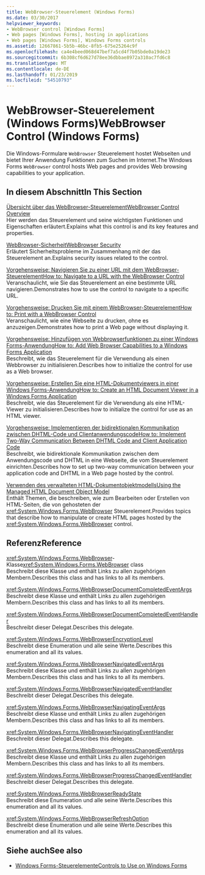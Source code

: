 ```yaml
---
title: WebBrowser-Steuerelement (Windows Forms)
ms.date: 03/30/2017
helpviewer_keywords:
- WebBrowser control [Windows Forms]
- Web pages [Windows Forms], hosting in applications
- Web pages [Windows Forms], Windows Forms controls
ms.assetid: 12667861-5b5b-46bc-8fb5-675e25264c9f
ms.openlocfilehash: ca4e4beed068d47bef7a5cd4f7b05bde0a19de23
ms.sourcegitcommit: 6b308cf6d627d78ee36dbbae8972a310ac7fd6c8
ms.translationtype: MT
ms.contentlocale: de-DE
ms.lasthandoff: 01/23/2019
ms.locfileid: "54510793"
---
```

# <a name="webbrowser-control-windows-forms"></a><span data-ttu-id="64b33-102">WebBrowser-Steuerelement (Windows Forms)</span><span class="sxs-lookup"><span data-stu-id="64b33-102">WebBrowser Control (Windows Forms)</span></span>
<span data-ttu-id="64b33-103">Die Windows-Formulare `WebBrowser` Steuerelement hostet Webseiten und bietet Ihrer Anwendung Funktionen zum Suchen im Internet.</span><span class="sxs-lookup"><span data-stu-id="64b33-103">The Windows Forms `WebBrowser` control hosts Web pages and provides Web browsing capabilities to your application.</span></span>  
  
## <a name="in-this-section"></a><span data-ttu-id="64b33-104">In diesem Abschnitt</span><span class="sxs-lookup"><span data-stu-id="64b33-104">In This Section</span></span>  
 [<span data-ttu-id="64b33-105">Übersicht über das WebBrowser-Steuerelement</span><span class="sxs-lookup"><span data-stu-id="64b33-105">WebBrowser Control Overview</span></span>](../../../../docs/framework/winforms/controls/webbrowser-control-overview.md)  
 <span data-ttu-id="64b33-106">Hier werden das Steuerelement und seine wichtigsten Funktionen und Eigenschaften erläutert.</span><span class="sxs-lookup"><span data-stu-id="64b33-106">Explains what this control is and its key features and properties.</span></span>  
  
 [<span data-ttu-id="64b33-107">WebBrowser-Sicherheit</span><span class="sxs-lookup"><span data-stu-id="64b33-107">WebBrowser Security</span></span>](../../../../docs/framework/winforms/controls/webbrowser-security.md)  
 <span data-ttu-id="64b33-108">Erläutert Sicherheitsprobleme im Zusammenhang mit der das Steuerelement an.</span><span class="sxs-lookup"><span data-stu-id="64b33-108">Explains security issues related to the control.</span></span>  
  
 [<span data-ttu-id="64b33-109">Vorgehensweise: Navigieren Sie zu einer URL mit dem WebBrowser-Steuerelement</span><span class="sxs-lookup"><span data-stu-id="64b33-109">How to: Navigate to a URL with the WebBrowser Control</span></span>](../../../../docs/framework/winforms/controls/how-to-navigate-to-a-url-with-the-webbrowser-control.md)  
 <span data-ttu-id="64b33-110">Veranschaulicht, wie Sie das Steuerelement an eine bestimmte URL navigieren.</span><span class="sxs-lookup"><span data-stu-id="64b33-110">Demonstrates how to use the control to navigate to a specific URL.</span></span>  
  
 [<span data-ttu-id="64b33-111">Vorgehensweise: Drucken Sie mit einem WebBrowser-Steuerelement</span><span class="sxs-lookup"><span data-stu-id="64b33-111">How to: Print with a WebBrowser Control</span></span>](../../../../docs/framework/winforms/controls/how-to-print-with-a-webbrowser-control.md)  
 <span data-ttu-id="64b33-112">Veranschaulicht, wie eine Webseite zu drucken, ohne es anzuzeigen.</span><span class="sxs-lookup"><span data-stu-id="64b33-112">Demonstrates how to print a Web page without displaying it.</span></span>  
  
 [<span data-ttu-id="64b33-113">Vorgehensweise: Hinzufügen von Webbrowserfunktionen zu einer Windows Forms-Anwendung</span><span class="sxs-lookup"><span data-stu-id="64b33-113">How to: Add Web Browser Capabilities to a Windows Forms Application</span></span>](../../../../docs/framework/winforms/controls/how-to-add-web-browser-capabilities-to-a-windows-forms-application.md)  
 <span data-ttu-id="64b33-114">Beschreibt, wie das Steuerelement für die Verwendung als einen Webbrowser zu initialisieren.</span><span class="sxs-lookup"><span data-stu-id="64b33-114">Describes how to initialize the control for use as a Web browser.</span></span>  
  
 [<span data-ttu-id="64b33-115">Vorgehensweise: Erstellen Sie eine HTML-Dokumentviewers in einer Windows Forms-Anwendung</span><span class="sxs-lookup"><span data-stu-id="64b33-115">How to: Create an HTML Document Viewer in a Windows Forms Application</span></span>](../../../../docs/framework/winforms/controls/how-to-create-an-html-document-viewer-in-a-windows-forms-application.md)  
 <span data-ttu-id="64b33-116">Beschreibt, wie das Steuerelement für die Verwendung als eine HTML-Viewer zu initialisieren.</span><span class="sxs-lookup"><span data-stu-id="64b33-116">Describes how to initialize the control for use as an HTML viewer.</span></span>  
  
 [<span data-ttu-id="64b33-117">Vorgehensweise: Implementieren der bidirektionalen Kommunikation zwischen DHTML-Code und Clientanwendungscode</span><span class="sxs-lookup"><span data-stu-id="64b33-117">How to: Implement Two-Way Communication Between DHTML Code and Client Application Code</span></span>](../../../../docs/framework/winforms/controls/implement-two-way-com-between-dhtml-and-client.md)  
 <span data-ttu-id="64b33-118">Beschreibt, wie bidirektionale Kommunikation zwischen dem Anwendungscode und DHTML in eine Webseite, die vom Steuerelement einrichten.</span><span class="sxs-lookup"><span data-stu-id="64b33-118">Describes how to set up two-way communication between your application code and DHTML in a Web page hosted by the control.</span></span>  
  
 [<span data-ttu-id="64b33-119">Verwenden des verwalteten HTML-Dokumentobjektmodells</span><span class="sxs-lookup"><span data-stu-id="64b33-119">Using the Managed HTML Document Object Model</span></span>](../../../../docs/framework/winforms/controls/using-the-managed-html-document-object-model.md)  
 <span data-ttu-id="64b33-120">Enthält Themen, die beschreiben, wie zum Bearbeiten oder Erstellen von HTML-Seiten, die von gehosteten der <xref:System.Windows.Forms.WebBrowser> Steuerelement.</span><span class="sxs-lookup"><span data-stu-id="64b33-120">Provides topics that describe how to manipulate or create HTML pages hosted by the <xref:System.Windows.Forms.WebBrowser> control.</span></span>  
  
## <a name="reference"></a><span data-ttu-id="64b33-121">Referenz</span><span class="sxs-lookup"><span data-stu-id="64b33-121">Reference</span></span>  
 <span data-ttu-id="64b33-122"><xref:System.Windows.Forms.WebBrowser>-Klasse</span><span class="sxs-lookup"><span data-stu-id="64b33-122"><xref:System.Windows.Forms.WebBrowser> class</span></span>  
 <span data-ttu-id="64b33-123">Beschreibt diese Klasse und enthält Links zu allen zugehörigen Membern.</span><span class="sxs-lookup"><span data-stu-id="64b33-123">Describes this class and has links to all its members.</span></span>  
  
 <xref:System.Windows.Forms.WebBrowserDocumentCompletedEventArgs>  
 <span data-ttu-id="64b33-124">Beschreibt diese Klasse und enthält Links zu allen zugehörigen Membern.</span><span class="sxs-lookup"><span data-stu-id="64b33-124">Describes this class and has links to all its members.</span></span>  
  
 <xref:System.Windows.Forms.WebBrowserDocumentCompletedEventHandler>  
 <span data-ttu-id="64b33-125">Beschreibt dieser Delegat.</span><span class="sxs-lookup"><span data-stu-id="64b33-125">Describes this delegate.</span></span>  
  
 <xref:System.Windows.Forms.WebBrowserEncryptionLevel>  
 <span data-ttu-id="64b33-126">Beschreibt diese Enumeration und alle seine Werte.</span><span class="sxs-lookup"><span data-stu-id="64b33-126">Describes this enumeration and all its values.</span></span>  
  
 <xref:System.Windows.Forms.WebBrowserNavigatedEventArgs>  
 <span data-ttu-id="64b33-127">Beschreibt diese Klasse und enthält Links zu allen zugehörigen Membern.</span><span class="sxs-lookup"><span data-stu-id="64b33-127">Describes this class and has links to all its members.</span></span>  
  
 <xref:System.Windows.Forms.WebBrowserNavigatedEventHandler>  
 <span data-ttu-id="64b33-128">Beschreibt dieser Delegat.</span><span class="sxs-lookup"><span data-stu-id="64b33-128">Describes this delegate.</span></span>  
  
 <xref:System.Windows.Forms.WebBrowserNavigatingEventArgs>  
 <span data-ttu-id="64b33-129">Beschreibt diese Klasse und enthält Links zu allen zugehörigen Membern.</span><span class="sxs-lookup"><span data-stu-id="64b33-129">Describes this class and has links to all its members.</span></span>  
  
 <xref:System.Windows.Forms.WebBrowserNavigatingEventHandler>  
 <span data-ttu-id="64b33-130">Beschreibt dieser Delegat.</span><span class="sxs-lookup"><span data-stu-id="64b33-130">Describes this delegate.</span></span>  
  
 <xref:System.Windows.Forms.WebBrowserProgressChangedEventArgs>  
 <span data-ttu-id="64b33-131">Beschreibt diese Klasse und enthält Links zu allen zugehörigen Membern.</span><span class="sxs-lookup"><span data-stu-id="64b33-131">Describes this class and has links to all its members.</span></span>  
  
 <xref:System.Windows.Forms.WebBrowserProgressChangedEventHandler>  
 <span data-ttu-id="64b33-132">Beschreibt dieser Delegat.</span><span class="sxs-lookup"><span data-stu-id="64b33-132">Describes this delegate.</span></span>  
  
 <xref:System.Windows.Forms.WebBrowserReadyState>  
 <span data-ttu-id="64b33-133">Beschreibt diese Enumeration und alle seine Werte.</span><span class="sxs-lookup"><span data-stu-id="64b33-133">Describes this enumeration and all its values.</span></span>  
  
 <xref:System.Windows.Forms.WebBrowserRefreshOption>  
 <span data-ttu-id="64b33-134">Beschreibt diese Enumeration und alle seine Werte.</span><span class="sxs-lookup"><span data-stu-id="64b33-134">Describes this enumeration and all its values.</span></span>  
  
## <a name="see-also"></a><span data-ttu-id="64b33-135">Siehe auch</span><span class="sxs-lookup"><span data-stu-id="64b33-135">See also</span></span>
- [<span data-ttu-id="64b33-136">Windows Forms-Steuerelemente</span><span class="sxs-lookup"><span data-stu-id="64b33-136">Controls to Use on Windows Forms</span></span>](../../../../docs/framework/winforms/controls/controls-to-use-on-windows-forms.md)
